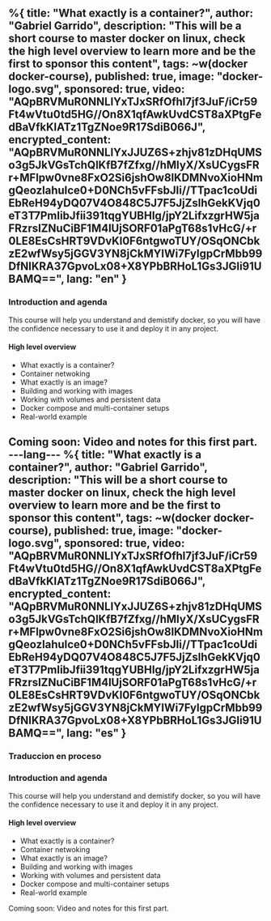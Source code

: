 %{
  title: "What exactly is a container?",
  author: "Gabriel Garrido",
  description: "This will be a short course to master docker on linux, check the high level overview to learn more and
  be the first to sponsor this content",
  tags: ~w(docker docker-course),
  published: true,
  image: "docker-logo.svg",
  sponsored: true,
  video: "AQpBRVMuR0NNLlYxTJxSRfOfhl7jf3JuF/iCr59Ft4wVtu0td5HG//On8X1qfAwkUvdCST8aXPtgFedBaVfkKIATz1TgZNoe9R17SdiB066J",
  encrypted_content: "AQpBRVMuR0NNLlYxJJUZ6S+zhjv81zDHqUMSo3g5JkVGsTchQlKfB7fZfxg//hMIyX/XsUCygsFRr+MFlpw0vne8FxO2Si6jshOw8lKDMNvoXioHNmgQeozlahuIce0+D0NCh5vFFsbJIi//TTpac1coUdiEbReH94yDQ07V4O848C5J7F5JjZslhGekKVjq0eT3T7PmIibJfii391tqgYUBHIg/jpY2LifxzgrHW5jaFRzrsIZNuCiBF1M4lUjSORF01aPgT68s1vHcG/+r0LE8EsCsHRT9VDvKl0F6ntgwoTUY/OSqONCbkzE2wfWsy5jGGV3YN8jCkMYIWi7FylgpCrMbb99DfNIKRA37GpvoLx08+X8YPbBRHoL1Gs3JGIi91UBAMQ==",
  lang: "en"
}
---

### Introduction and agenda

This course will help you understand and demistify docker, so you will have the confidence necessary to use it and
deploy it in any project. 

#### High level overview

* What exactly is a container?
* Container netwoking
* What exactly is an image?
* Building and working with images
* Working with volumes and persistent data
* Docker compose and multi-container setups
* Real-world example

Coming soon: Video and notes for this first part.
---lang---
%{
  title: "What exactly is a container?",
  author: "Gabriel Garrido",
  description: "This will be a short course to master docker on linux, check the high level overview to learn more and
  be the first to sponsor this content",
  tags: ~w(docker docker-course),
  published: true,
  image: "docker-logo.svg",
  sponsored: true,
  video: "AQpBRVMuR0NNLlYxTJxSRfOfhl7jf3JuF/iCr59Ft4wVtu0td5HG//On8X1qfAwkUvdCST8aXPtgFedBaVfkKIATz1TgZNoe9R17SdiB066J",
  encrypted_content: "AQpBRVMuR0NNLlYxJJUZ6S+zhjv81zDHqUMSo3g5JkVGsTchQlKfB7fZfxg//hMIyX/XsUCygsFRr+MFlpw0vne8FxO2Si6jshOw8lKDMNvoXioHNmgQeozlahuIce0+D0NCh5vFFsbJIi//TTpac1coUdiEbReH94yDQ07V4O848C5J7F5JjZslhGekKVjq0eT3T7PmIibJfii391tqgYUBHIg/jpY2LifxzgrHW5jaFRzrsIZNuCiBF1M4lUjSORF01aPgT68s1vHcG/+r0LE8EsCsHRT9VDvKl0F6ntgwoTUY/OSqONCbkzE2wfWsy5jGGV3YN8jCkMYIWi7FylgpCrMbb99DfNIKRA37GpvoLx08+X8YPbBRHoL1Gs3JGIi91UBAMQ==",
  lang: "es"
}
---

### Traduccion en proceso

### Introduction and agenda

This course will help you understand and demistify docker, so you will have the confidence necessary to use it and
deploy it in any project. 

#### High level overview

* What exactly is a container?
* Container netwoking
* What exactly is an image?
* Building and working with images
* Working with volumes and persistent data
* Docker compose and multi-container setups
* Real-world example

Coming soon: Video and notes for this first part.
